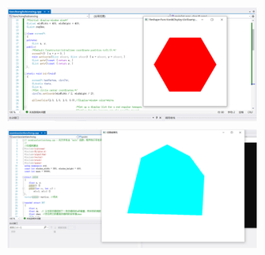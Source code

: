 #

##

## 

![image](https://github.com/Polaris1491319352/Graphics/blob/main/image/work_4.1.jpg)


![image](https://github.com/Polaris1491319352/Graphics/blob/main/image/work_4.2.jpg)
